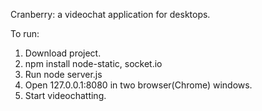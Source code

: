 Cranberry: a videochat application for desktops.

To run:

1. Download project.
2. npm install node-static, socket.io
3. Run node server.js
4. Open 127.0.0.1:8080 in two browser(Chrome) windows.
5. Start videochatting.